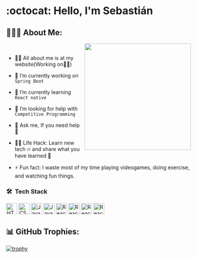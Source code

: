 <!-- <h1 align="center">Hello<img src="https://raw.githubusercontent.com/ABSphreak/ABSphreak/master/gifs/Hi.gif" width="30px"> I'm Software Engineer</h1> -->
<!-- 
<div align="center">
  <img src ="./banner.png" />
</div>
-->
# :octocat: Hello, I'm Sebastián
## 👨🏻‍💻 About Me:

<img  src="./programming.gif" height="290px" align="right" />
<br>

- 🙋‍♂️ All about me is at my website(Working on👷‍♂️) <!--**[My Website](https://jorneylopez.github.io/)**-->

- 🔭 I’m currently working on `Spring Boot`

- 🌱 I’m currently learning `React native`

- 🤔 I’m looking for help with `Competitive Programming`

- 💬 Ask me, If you need help 🚀

- 👨‍💻 Life Hack: Learn new tech :fire: and share what you have learned :tada:

- ⚡ Fun fact: I waste most of my time playing videogames, doing exercise, and watching fun things.


<h3> 🛠 &nbsp;Tech Stack</h3>

<p>
<img alt="HTML5" src="https://img.shields.io/badge/HTML5-E34F26?style=for-the-badge&logo=html5&logoColor=white" height="30px"/>
<img alt="CSS" src="https://img.shields.io/badge/CSS3-1572B6?style=for-the-badge&logo=css3&logoColor=white" height="30px"/>
<img alt="JavaScript" src="https://img.shields.io/badge/JavaScript-F7DF1E?style=for-the-badge&logo=javascript&logoColor=black" height="30px"/>
<img alt="Java" src="https://img.shields.io/badge/Java-f44336?style=for-the-badge&logo=java&logoColor=white" height="30px"/>
<img alt="React" src="https://img.shields.io/badge/React-20232A?style=for-the-badge&logo=react&logoColor=61DAFB" height="30px"/>
<img alt="React" src="https://img.shields.io/badge/ReactNative-#5ccfee?style=for-the-badge&logo=react&logoColor=61DAFB" height="30px"/>
<img alt="React" src="https://img.shields.io/badge/Thymeleaf-005c0f?style=for-the-badge&logo=Thymeleaf&logoColor=FFFFFF" height="30px"/>
<img alt="React" src="https://img.shields.io/badge/Springboot-6db33f?style=for-the-badge&logo=springboot&logoColor=FFFFFF" height="30px"/>
</p>

## 📊 GitHub Trophies:
[![trophy](https://github-profile-trophy.vercel.app/?username=defSebas&theme=onedark&title=Commits,Repositories,MultiLanguage,PullRequest,Issues)](https://github.com/defSebas/github-profile-trophy)


